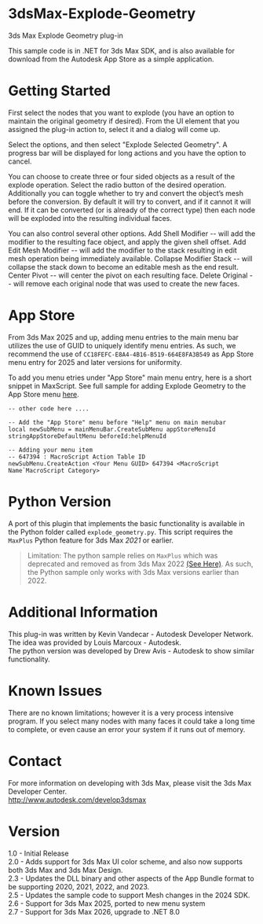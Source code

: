3dsMax-Explode-Geometry
=======================

3ds Max Explode Geometry plug-in

This sample code is in .NET for 3ds Max SDK, and is also available for download from the Autodesk App Store as a simple application.


Getting Started
============
First select the nodes that you want to explode (you have an option to maintain the original geometry if desired). From
the UI element that you assigned the plug-in action to, select it and a dialog will come up.

Select the options, and then select "Explode Selected Geometry". A progress bar will be displayed for long actions and you have the option to cancel.

You can choose to create three or four sided objects as a result of the explode operation. Select the radio button of the desired operation. 
Additionally you can toggle whether to try and convert the object’s mesh before the conversion. By default it will try to convert, and if it cannot
it will end. If it can be converted (or is already of the correct type) then each node will be exploded into the resulting individual faces.

You can also control several other options.
Add Shell Modifier -- will add the modifier to the resulting face object, and apply the given shell offset.
Add Edit Mesh Modifier -- will add the modifier to the stack resulting in edit mesh operation being immediately available.
Collapse Modifier Stack -- will collapse the stack down to become an editable mesh as the end result.
Center Pivot -- will center the pivot on each resulting face.
Delete Original -- will remove each original node that was used to create the new faces.

App Store
==============
From 3ds Max 2025 and up, adding menu entries to the main menu bar utilizes the use of GUID to uniquely identify menu entries. As such, we recommend the use of `CC18FEFC-E8A4-4B16-B519-664E8FA3B549` as App Store menu entry for 2025 and later versions for uniformity.

To add you menu etries under "App Store" main menu entry, here is a short snippet in MaxScript. See full sample for adding Explode Geometry to the App Store menu [here](Bundle2\Contents\Post-Start-Up_Scripts\ADNGeometryExplodeSetupMenu2025.ms).

```ms
-- other code here ....

-- Add the "App Store" menu before "Help" menu on main menubar
local newSubMenu = mainMenuBar.CreateSubMenu appStoreMenuId stringAppStoreDefaultMenu beforeId:helpMenuId

-- Adding your menu item
-- 647394 : MacroScript Action Table ID
newSubMenu.CreateAction <Your Menu GUID> 647394 <MacroScript Name`MacroScript Category>
```

Python Version
==============
A port of this plugin that implements the basic functionality is available in the Python folder called `explode_geometry.py`.  This
script requires the `MaxPlus` Python feature for 3ds Max *2021* or earlier. 

> Limitation: The python sample relies on `MaxPlus` which was deprecated and removed as from 3ds Max 2022 [(See Here)](https://help.autodesk.com/view/MAXDEV/2023/ENU/?guid=MAXDEV_Python_what_s_new_in_3ds_max_python_api_html). As such, the Python sample only works with 3ds Max versions earlier than 2022.

Additional Information
=================
This plug-in was written by Kevin Vandecar - Autodesk Developer Network.  
The idea was provided by Louis Marcoux - Autodesk.  
The python version was developed by Drew Avis - Autodesk to show similar functionality.  

Known Issues
===========
There are no known limitations; however it is a very process intensive program. If you select many nodes with many faces it could take a long time
to complete, or even cause an error your system if it runs out of memory.

Contact
======
For more information on developing with 3ds Max, please visit the 3ds Max Developer Center.  
http://www.autodesk.com/develop3dsmax

Version
=======
1.0 - Initial Release  
2.0 - Adds support for 3ds Max UI color scheme, and also now supports both 3ds Max and 3ds Max Design.  
2.3 - Updates the DLL binary and other aspects of the App Bundle format to be supporting 2020, 2021, 2022, and 2023.  
2.5 - Updates the sample code to support Mesh changes in the 2024 SDK.  
2.6 - Support for 3ds Max 2025, ported to new menu system  
2.7 - Support for 3ds Max 2026, upgrade to .NET 8.0

